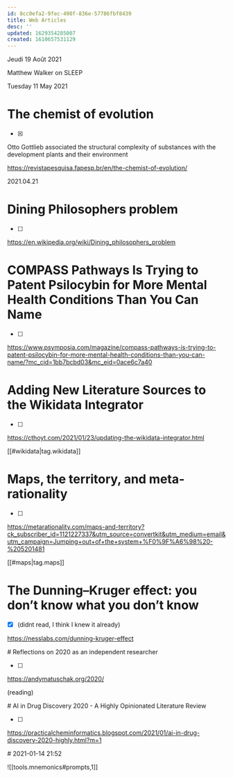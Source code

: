 ```yaml
---
id: 8cc0efa2-9fec-490f-836e-57786fbf8439
title: Web Articles
desc: ''
updated: 1629354285007
created: 1610657531129
---
```


Jeudi 19 Août 2021

Matthew Walker on SLEEP 

Tuesday 11 May 2021

# The chemist of evolution

- [x] 
Otto Gottlieb associated the structural complexity of substances with the development plants and their environment

https://revistapesquisa.fapesp.br/en/the-chemist-of-evolution/


2021.04.21

# Dining Philosophers problem
- [ ] 

https://en.wikipedia.org/wiki/Dining_philosophers_problem

# COMPASS Pathways Is Trying to Patent Psilocybin for More Mental Health Conditions Than You Can Name
- [ ] 

https://www.psymposia.com/magazine/compass-pathways-is-trying-to-patent-psilocybin-for-more-mental-health-conditions-than-you-can-name/?mc_cid=1bb7bcbd03&mc_eid=0ace6c7a40


# Adding New Literature Sources to the Wikidata Integrator
- [ ] 

https://cthoyt.com/2021/01/23/updating-the-wikidata-integrator.html

[[#wikidata|tag.wikidata]]


# Maps, the territory, and meta-rationality

- [ ] 

https://metarationality.com/maps-and-territory?ck_subscriber_id=1121227337&utm_source=convertkit&utm_medium=email&utm_campaign=Jumping+out+of+the+system+%F0%9F%A6%98%20-%205201481

[[#maps|tag.maps]]

#  The Dunning–Kruger effect: you don’t know what you don’t know

- [x] (didnt read, I think I knew it already)

https://nesslabs.com/dunning-kruger-effect


# Reflections on 2020 as an independent researcher

- [ ] 

https://andymatuschak.org/2020/

(reading)


# AI in Drug Discovery 2020 - A Highly Opinionated Literature Review 

- [ ] 


https://practicalcheminformatics.blogspot.com/2021/01/ai-in-drug-discovery-2020-highly.html?m=1


# 2021-01-14 21:52

![[tools.mnemonics#prompts,1]]

